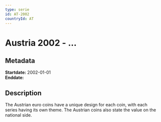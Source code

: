 ```yaml
---
type: serie
id: AT-2002
countryId: AT
---
```


# Austria 2002 - ...

## Metadata

**Startdate:** 2002-01-01\
**Enddate:**

## Description

The Austrian euro coins have a unique design for each coin, with each series having its own theme. The Austrian coins also state the value on the national side.


